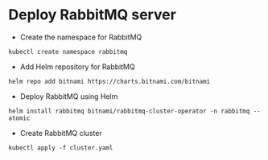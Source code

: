 # Deploy RabbitMQ server

- Create the namespace for RabbitMQ
```
kubectl create namespace rabbitmq
```

- Add Helm repository for RabbitMQ
```
helm repo add bitnami https://charts.bitnami.com/bitnami
```

- Deploy RabbitMQ using Helm 
```
helm install rabbitmq bitnami/rabbitmq-cluster-operator -n rabbitmq --atomic
```

- Create RabbitMQ cluster
```
kubectl apply -f cluster.yaml
``` 

